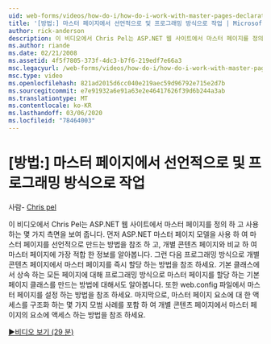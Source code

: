 ```yaml
---
uid: web-forms/videos/how-do-i/how-do-i-work-with-master-pages-declaratively-and-programmatically
title: '[방법:] 마스터 페이지에서 선언적으로 및 프로그래밍 방식으로 작업 | Microsoft Docs'
author: rick-anderson
description: 이 비디오에서 Chris Pel는 ASP.NET 웹 사이트에서 마스터 페이지를 정의 하 고 사용 하는 몇 가지 측면을 보여 줍니다. 먼저 마스터 페이지를 만드는 방법 declarati을 참조 하세요.
ms.author: riande
ms.date: 02/21/2008
ms.assetid: 4f5f7805-373f-4dc3-b7f6-219edf7e66a3
msc.legacyurl: /web-forms/videos/how-do-i/how-do-i-work-with-master-pages-declaratively-and-programmatically
msc.type: video
ms.openlocfilehash: 821ad2015d6cc040e219aec59d96792e715e2d7b
ms.sourcegitcommit: e7e91932a6e91a63e2e46417626f39d6b244a3ab
ms.translationtype: MT
ms.contentlocale: ko-KR
ms.lasthandoff: 03/06/2020
ms.locfileid: "78464003"
---
```

# <a name="how-do-i-work-with-master-pages-declaratively-and-programmatically"></a>[방법:] 마스터 페이지에서 선언적으로 및 프로그래밍 방식으로 작업

사람- [Chris pel](https://twitter.com/chrispels)

이 비디오에서 Chris Pel는 ASP.NET 웹 사이트에서 마스터 페이지를 정의 하 고 사용 하는 몇 가지 측면을 보여 줍니다. 먼저 ASP.NET 마스터 페이지 모델을 사용 하 여 마스터 페이지를 선언적으로 만드는 방법을 참조 하 고, 개별 콘텐츠 페이지와 비교 하 여 마스터 페이지에 가장 적합 한 정보를 알아봅니다. 그런 다음 프로그래밍 방식으로 개별 콘텐츠 페이지에서 마스터 페이지를 즉시 할당 하는 방법을 참조 하세요. 기본 클래스에서 상속 하는 모든 페이지에 대해 프로그래밍 방식으로 마스터 페이지를 할당 하는 기본 페이지 클래스를 만드는 방법에 대해서도 알아봅니다. 또한 web.config 파일에서 마스터 페이지를 설정 하는 방법을 참조 하세요. 마지막으로, 마스터 페이지 요소에 대 한 액세스를 구조화 하는 몇 가지 모범 사례를 포함 하 여 개별 콘텐츠 페이지에서 마스터 페이지의 요소에 액세스 하는 방법을 참조 하세요.

[&#9654;비디오 보기 (29 분)](https://channel9.msdn.com/Blogs/ASP-NET-Site-Videos/how-do-i-work-with-master-pages-declaratively-and-programmatically)
